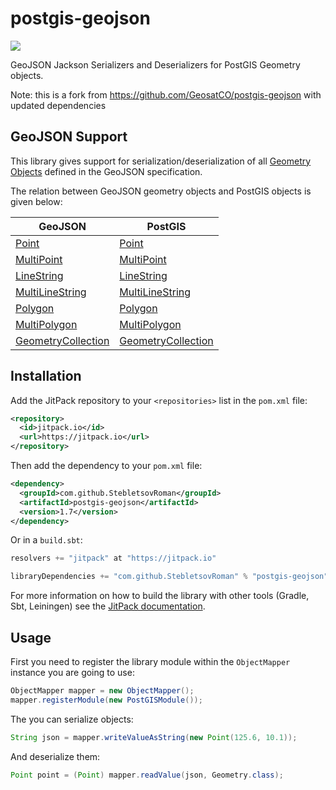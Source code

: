 # postgis-geojson
[![](https://jitpack.io/v/StebletsovRoman/postgis-geojson.svg)](https://jitpack.io/#StebletsovRoman/postgis-geojson)

GeoJSON Jackson Serializers and Deserializers for PostGIS Geometry objects.

Note: this is a fork from https://github.com/GeosatCO/postgis-geojson with updated dependencies

## GeoJSON Support

This library gives support for serialization/deserialization of all [Geometry Objects](https://stevage.github.io/geojson-spec/#section-3.1) defined
in the GeoJSON specification.

The relation between GeoJSON geometry objects and PostGIS objects is given below:

| GeoJSON                                                                         | PostGIS                                                                                                                  |
|---------------------------------------------------------------------------------|--------------------------------------------------------------------------------------------------------------------------|
| [ Point ]( https://stevage.github.io/geojson-spec/#section-3.1.2 )              | [ Point ]( https://javadoc.io/doc/net.postgis/postgis-geometry/2.5.1/org/postgis/Point.html )                            |
| [ MultiPoint ]( https://stevage.github.io/geojson-spec/#section-3.1.3 )         | [ MultiPoint ]( https://javadoc.io/doc/net.postgis/postgis-geometry/2.5.1/org/postgis/MultiPoint.html )                  |
| [ LineString ]( https://stevage.github.io/geojson-spec/#section-3.1.4 )         | [ LineString ]( https://javadoc.io/doc/net.postgis/postgis-geometry/2.5.1/org/postgis/LineString.html )                  |
| [ MultiLineString ]( https://stevage.github.io/geojson-spec/#section-3.1.5 )    | [ MultiLineString ](https://javadoc.io/doc/net.postgis/postgis-geometry/2.5.1/org/postgis/MultiLineString.html)          |
| [ Polygon ]( https://stevage.github.io/geojson-spec/#section-3.1.6 )            | [ Polygon ]( https://javadoc.io/doc/net.postgis/postgis-geometry/2.5.1/org/postgis/Polygon.html )                        |
| [ MultiPolygon ]( https://stevage.github.io/geojson-spec/#section-3.1.7 )       | [ MultiPolygon ]( https://javadoc.io/doc/net.postgis/postgis-geometry/2.5.1/org/postgis/MultiPolygon.html )              |
| [ GeometryCollection ]( https://stevage.github.io/geojson-spec/#section-3.1.8 ) | [ GeometryCollection ]( https://javadoc.io/doc/net.postgis/postgis-geometry/2.5.1/org/postgis/GeometryCollection.html )  |

## Installation

Add the JitPack repository to your `<repositories>` list in the `pom.xml` file:

```xml
<repository>
  <id>jitpack.io</id>
  <url>https://jitpack.io</url>
</repository>
```

Then add the dependency to your `pom.xml` file:

```xml
<dependency>
  <groupId>com.github.StebletsovRoman</groupId>
  <artifactId>postgis-geojson</artifactId>
  <version>1.7</version>
</dependency>
```

Or in a `build.sbt`:

```sbt
resolvers += "jitpack" at "https://jitpack.io"

libraryDependencies += "com.github.StebletsovRoman" % "postgis-geojson" % "1.7"

```


For more information on how to build the library with other tools (Gradle, Sbt, Leiningen) see the [JitPack documentation](https://jitpack.io/docs/BUILDING/).

## Usage

First you need to register the library module within the `ObjectMapper` instance you are going to use:

```java
ObjectMapper mapper = new ObjectMapper();
mapper.registerModule(new PostGISModule());
```

The you can serialize objects:

```java
String json = mapper.writeValueAsString(new Point(125.6, 10.1));
```

And deserialize them:

```java
Point point = (Point) mapper.readValue(json, Geometry.class);
```
